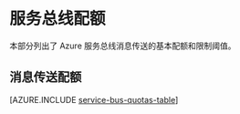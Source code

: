 <properties 
   pageTitle="Microsoft Azure 服务总线配额和限制 | Azure"
   description="Azure 服务总线的限制和配额"
   services="service-bus"
   documentationCenter="na"
   authors="sethmanheim"
   manager="timlt"
   editor="" />
<tags 
   ms.service="service-bus"
   ms.date="12/05/2016"
   wacn.date="01/23/2017"/>

# 服务总线配额

本部分列出了 Azure 服务总线消息传送的基本配额和限制阈值。

## 消息传送配额

[AZURE.INCLUDE [service-bus-quotas-table](../../includes/service-bus-quotas-table.md)]

<!---HONumber=Mooncake_Quality_Review_0104_2017-->